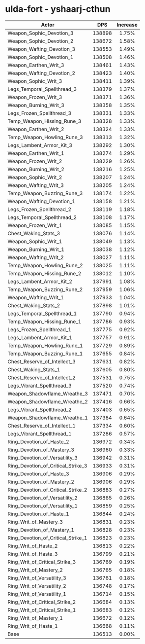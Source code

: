 # ulda-fort - yshaarj-cthun
| Actor | DPS | Increase |
|---|:---:|:---:|
|Weapon_Sophic_Devotion_3|138898|1.75%|
|Weapon_Sophic_Devotion_2|138672|1.58%|
|Weapon_Wafting_Devotion_3|138553|1.49%|
|Weapon_Sophic_Devotion_1|138508|1.46%|
|Weapon_Earthen_Writ_3|138461|1.43%|
|Weapon_Wafting_Devotion_2|138423|1.40%|
|Weapon_Sophic_Writ_3|138411|1.39%|
|Legs_Temporal_Spellthread_3|138379|1.37%|
|Weapon_Frozen_Writ_3|138371|1.36%|
|Weapon_Burning_Writ_3|138358|1.35%|
|Legs_Frozen_Spellthread_3|138331|1.33%|
|Temp_Weapon_Hissing_Rune_3|138328|1.33%|
|Weapon_Earthen_Writ_2|138324|1.33%|
|Temp_Weapon_Howling_Rune_3|138313|1.32%|
|Legs_Lambent_Armor_Kit_3|138292|1.30%|
|Weapon_Earthen_Writ_1|138274|1.29%|
|Weapon_Frozen_Writ_2|138229|1.26%|
|Weapon_Burning_Writ_2|138216|1.25%|
|Weapon_Sophic_Writ_2|138207|1.24%|
|Weapon_Wafting_Writ_3|138205|1.24%|
|Temp_Weapon_Buzzing_Rune_3|138174|1.22%|
|Weapon_Wafting_Devotion_1|138158|1.21%|
|Legs_Frozen_Spellthread_2|138119|1.18%|
|Legs_Temporal_Spellthread_2|138108|1.17%|
|Weapon_Frozen_Writ_1|138085|1.15%|
|Chest_Waking_Stats_3|138076|1.14%|
|Weapon_Sophic_Writ_1|138049|1.13%|
|Weapon_Burning_Writ_1|138038|1.12%|
|Weapon_Wafting_Writ_2|138027|1.11%|
|Temp_Weapon_Howling_Rune_2|138025|1.11%|
|Temp_Weapon_Hissing_Rune_2|138012|1.10%|
|Legs_Lambent_Armor_Kit_2|137991|1.08%|
|Temp_Weapon_Buzzing_Rune_2|137959|1.06%|
|Weapon_Wafting_Writ_1|137933|1.04%|
|Chest_Waking_Stats_2|137898|1.01%|
|Legs_Temporal_Spellthread_1|137790|0.94%|
|Temp_Weapon_Hissing_Rune_1|137786|0.93%|
|Legs_Frozen_Spellthread_1|137775|0.92%|
|Legs_Lambent_Armor_Kit_1|137757|0.91%|
|Temp_Weapon_Howling_Rune_1|137729|0.89%|
|Temp_Weapon_Buzzing_Rune_1|137655|0.84%|
|Chest_Reserve_of_Intellect_3|137631|0.82%|
|Chest_Waking_Stats_1|137605|0.80%|
|Chest_Reserve_of_Intellect_2|137531|0.75%|
|Legs_Vibrant_Spellthread_3|137520|0.74%|
|Weapon_Shadowflame_Wreathe_3|137471|0.70%|
|Weapon_Shadowflame_Wreathe_2|137416|0.66%|
|Legs_Vibrant_Spellthread_2|137403|0.65%|
|Weapon_Shadowflame_Wreathe_1|137384|0.64%|
|Chest_Reserve_of_Intellect_1|137334|0.60%|
|Legs_Vibrant_Spellthread_1|137286|0.57%|
|Ring_Devotion_of_Haste_2|136972|0.34%|
|Ring_Devotion_of_Mastery_3|136960|0.33%|
|Ring_Devotion_of_Versatility_3|136942|0.31%|
|Ring_Devotion_of_Critical_Strike_3|136933|0.31%|
|Ring_Devotion_of_Haste_3|136906|0.29%|
|Ring_Devotion_of_Mastery_2|136906|0.29%|
|Ring_Devotion_of_Critical_Strike_2|136883|0.27%|
|Ring_Devotion_of_Versatility_2|136865|0.26%|
|Ring_Devotion_of_Versatility_1|136859|0.25%|
|Ring_Devotion_of_Haste_1|136844|0.24%|
|Ring_Writ_of_Mastery_3|136831|0.23%|
|Ring_Devotion_of_Mastery_1|136828|0.23%|
|Ring_Devotion_of_Critical_Strike_1|136823|0.23%|
|Ring_Writ_of_Haste_2|136813|0.22%|
|Ring_Writ_of_Haste_3|136799|0.21%|
|Ring_Writ_of_Critical_Strike_3|136769|0.19%|
|Ring_Writ_of_Mastery_2|136765|0.18%|
|Ring_Writ_of_Versatility_3|136761|0.18%|
|Ring_Writ_of_Versatility_2|136748|0.17%|
|Ring_Writ_of_Versatility_1|136714|0.15%|
|Ring_Writ_of_Critical_Strike_2|136684|0.13%|
|Ring_Writ_of_Critical_Strike_1|136683|0.12%|
|Ring_Writ_of_Mastery_1|136672|0.12%|
|Ring_Writ_of_Haste_1|136668|0.11%|
|Base|136513|0.00%|
